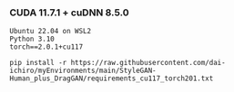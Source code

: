 
### CUDA 11.7.1 + cuDNN 8.5.0

~~~
Ubuntu 22.04 on WSL2
Python 3.10
torch==2.0.1+cu117
~~~

~~~
pip install -r https://raw.githubusercontent.com/dai-ichiro/myEnvironments/main/StyleGAN-Human_plus_DragGAN/requirements_cu117_torch201.txt
~~~
